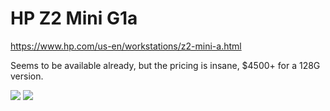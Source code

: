 # HP Z2 Mini G1a

https://www.hp.com/us-en/workstations/z2-mini-a.html

Seems to be available already, but the pricing is insane, $4500+ for a 128G version.

[![](./hp-z2-mini-g1a-1.png?thumbnail)](./hp-z2-mini-g1a-1.png)
[![](./hp-z2-mini-g1a-2.png?thumbnail)](./hp-z2-mini-g1a-2.png)

